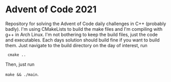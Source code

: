 # Advent of Code 2021

Repository for solving the Advent of Code daily challenges in C++ (probably badly). I'm using CMakeLists to build the make files and I'm compiling with g++ in Arch Linux. I'm not bothering to keep the build files, just the code and executables. Each days solution should build fine if you want to build them. Just navigate to the build directory on the day of interest, run

`` cmake ..``

Then, just run

``make && ./main``.
